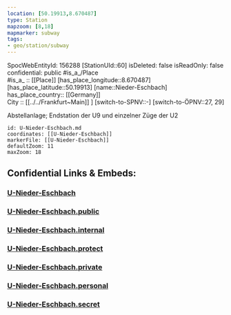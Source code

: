 ```yaml
---
location: [50.19913,8.670487] 
type: Station 
mapzoom: [8,18] 
mapmarker: subway 
tags:
- geo/station/subway
---
```

SpocWebEntityId: 156288
[StationUId::60] 
isDeleted: false
isReadOnly: false
confidential: public
#is_a_/Place  
#is_a_ :: [[Place]] 
[has_place_longitude::8.670487] 
[has_place_latitude::50.19913] 
[name::Nieder-Eschbach] 
has_place_country:: [[Germany]]  
City :: [[../../Frankfurt~Main]] ] 
[switch-to-SPNV::-] 
[switch-to-ÖPNV::27, 29] 

Abstellanlage; Endstation der U9 und einzelner Züge der U2

```leaflet
id: U-Nieder-Eschbach.md
coordinates: [[U-Nieder-Eschbach]] 
markerFile: [[U-Nieder-Eschbach]] 
defaultZoom: 11 
maxZoom: 18
```


## Confidential Links & Embeds: 

### [U-Nieder-Eschbach](/_Standards/Earth/Continent/Europe/Europe~Central/Germany/Germany~West/Hessen/counties~Hessen/Frankfurt~Main/Stations-FFM~U/U-Nieder-Eschbach.md) 

### [U-Nieder-Eschbach.public](/_public/Earth/Continent/Europe/Europe~Central/Germany/Germany~West/Hessen/counties~Hessen/Frankfurt~Main/Stations-FFM~U/U-Nieder-Eschbach.public.md) 

### [U-Nieder-Eschbach.internal](/_internal/Earth/Continent/Europe/Europe~Central/Germany/Germany~West/Hessen/counties~Hessen/Frankfurt~Main/Stations-FFM~U/U-Nieder-Eschbach.internal.md) 

### [U-Nieder-Eschbach.protect](/_protect/Earth/Continent/Europe/Europe~Central/Germany/Germany~West/Hessen/counties~Hessen/Frankfurt~Main/Stations-FFM~U/U-Nieder-Eschbach.protect.md) 

### [U-Nieder-Eschbach.private](/_private/Earth/Continent/Europe/Europe~Central/Germany/Germany~West/Hessen/counties~Hessen/Frankfurt~Main/Stations-FFM~U/U-Nieder-Eschbach.private.md) 

### [U-Nieder-Eschbach.personal](/_personal/Earth/Continent/Europe/Europe~Central/Germany/Germany~West/Hessen/counties~Hessen/Frankfurt~Main/Stations-FFM~U/U-Nieder-Eschbach.personal.md) 

### [U-Nieder-Eschbach.secret](/_secret/Earth/Continent/Europe/Europe~Central/Germany/Germany~West/Hessen/counties~Hessen/Frankfurt~Main/Stations-FFM~U/U-Nieder-Eschbach.secret.md)

